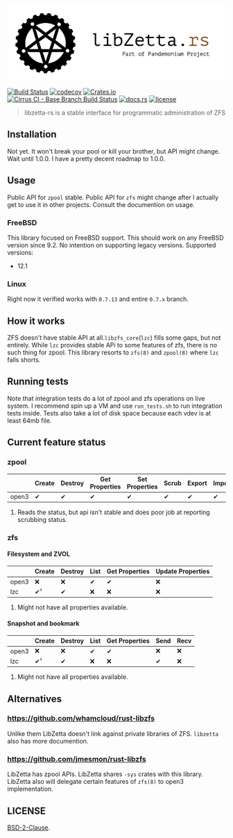 <p align="center">
  <img src="libzetta.png">
</p>

[![Build Status](https://dev.azure.com/andoriyu/libpandemonium/_apis/build/status/libzetta-rs?branchName=master)](https://dev.azure.com/andoriyu/libpandemonium/_build/latest?definitionId=4&branchName=master)
[![codecov](https://codecov.io/gh/Inner-Heaven/libzetta-rs/branch/master/graph/badge.svg)](https://codecov.io/gh/Inner-Heaven/libzetta-rs)
[![Crates.io](https://img.shields.io/crates/v/libzetta.svg)](https://crates.io/crates/libzetta)
[![Cirrus CI - Base Branch Build Status](https://img.shields.io/cirrus/github/Inner-Heaven/libzetta-rs?label=cirrus-ci)](https://cirrus-ci.com/github/Inner-Heaven/libzetta-rs)
[![docs.rs](https://docs.rs/libzetta/badge.svg)](https://docs.rs/libzetta)
[![license](https://img.shields.io/github/license/Inner-Heaven/libzetta-rs)](https://github.com/Inner-Heaven/libzetta-rs/blob/master/LICENSE)

> libzetta-rs is a stable interface for programmatic administration of ZFS

## Installation

Not yet. It won't break your pool or kill your brother, but API might change. Wait until 1.0.0. I have a pretty decent roadmap to 1.0.0.

## Usage

Public API for `zpool` stable. Public API for `zfs` might change after I actually get to use it in other projects. Consult the documention on usage.

### FreeBSD

This library focused on FreeBSD support. This should work on any FreeBSD version since 9.2. No intention on supporting legacy versions. Supported versions:
 - 12.1

### Linux

Right now it verified works with `0.7.13` and entire `0.7.x` branch.

## How it works

ZFS doesn't have stable API at all.`libzfs_core`(`lzc`) fills some gaps, but not entirely. While `lzc` provides stable APi to some features of zfs, there is no such thing for zpool. This library resorts to `zfs(8)` and `zpool(8)` where `lzc` falls shorts.

## Running tests

Note that integration tests do a lot of zpool and zfs operations on live system. I recommend spin up a VM and use `run_tests.sh` to run integration tests inside. Tests also take a lot of disk space because each vdev is at least 64mb file.

## Current feature status

### zpool

|       | Create | Destroy | Get Properties | Set Properties | Scrub | Export | Import | List Available | Read Status | Add vdev | Replace Disk |
|-------|--------|---------|----------------|----------------|-------|--------|--------|----------------|-------------|----------|--------------|
| open3 | ✔      | ✔       | ✔              | ✔              | ✔     | ✔      | ✔      | ✔              | ✔¹         | ✔        | ✔            |

1. Reads the status, but api isn't stable and does poor job at reporting scrubbing status.


### zfs

#### Filesystem and ZVOL

|         | Create    | Destroy     | List     | Get Properties    | Update Properties     |
| ------- | --------- | ----------- | -------- | ----------------- | --------------------- |
| open3   | ❌        | ❌          | ✔        | ✔                 | ❌                    |
| lzc     | ✔¹        | ✔           | ❌       | ❌                | ❌                    |

1. Might not have all properties available.

#### Snapshot and bookmark

|       	|  Create 	|   Destroy 	|   List 	|  Get Properties 	|   Send 	| Recv 	|
|-------	|---------	|-----------	|--------	|-----------------	|--------	|------	|
| open3 	| ❌       	| ❌         	| ✔      	| ✔               	| ❌      	| ❌    	|
|  lzc  	| ✔¹     	| ✔         	| ❌      	| ❌               	| ✔      	| ❌    	|

1. Might not have all properties available.

## Alternatives

### https://github.com/whamcloud/rust-libzfs

Unlike them LibZetta doesn't link against private libraries of ZFS. `libzetta` also has more documention.

### https://github.com/jmesmon/rust-libzfs

LibZetta has zpool APIs. LibZetta shares `-sys` crates with this library. LibZetta also will delegate certain features of `zfs(8)` to open3 implementation.

## LICENSE

[BSD-2-Clause](LICENSE).

